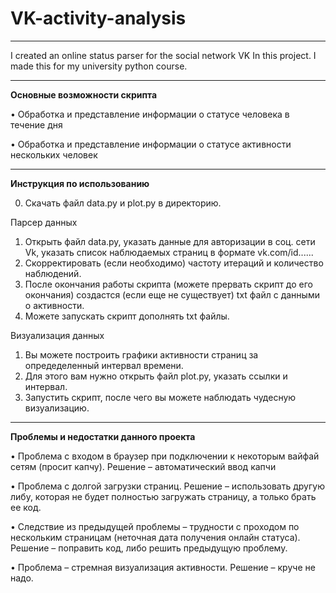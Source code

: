 # VK-activity-analysis
***
I created an online status parser for the social network VK In this project. I made this for my university python course.

***
__Основные возможности скрипта__

•	Обработка и представление информации о статусе человека в течение дня

•	Обработка и представление информации о статусе активности нескольких человек

***
__Инструкция по использованию__

0. Скачать файл data.py и plot.py в директорию.

Парсер данных
1. Открыть файл data.py, указать данные для авторизации в соц. сети Vk, указать список наблюдаемых страниц в формате vk.com/id......
2. Скорректировать (если необходимо) частоту итераций и количество наблюдений.
3. После окончания работы скрипта (можете прервать скрипт до его окончания) создастся (если еще не существует) txt файл с данными о активности.
4. Можете запускать скрипт дополнять txt файлы.

Визуализация данных
1. Вы можете построить графики активности страниц за опредеделенный интервал времени.
2. Для этого вам нужно открыть файл plot.py, указать ссылки и интервал.
3. Запустить скрипт, после чего вы можете наблюдать чудесную визуализацию.

***
__Проблемы и недостатки данного проекта__

•	Проблема с входом в браузер при подключении к некоторым вайфай сетям (просит капчу). Решение – автоматический ввод капчи

•	Проблема с долгой загрузки страниц. Решение – использовать другую либу, которая не будет полностью загружать страницу, а только брать ее код.

•	Следствие из предыдущей проблемы – трудности с проходом по нескольким страницам (неточная дата получения онлайн статуса). Решение – поправить код, либо решить предыдущую проблему.

•	Проблема – стремная визуализация активности. Решение – круче не надо.
